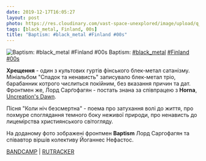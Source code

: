 ```yaml
---
date: 2019-12-17T16:05:27
layout: post
photo: https://res.cloudinary.com/vast-space-unexplored/image/upload/q_auto,dpr_auto,w_auto/photos/photo_819_17-12-2019_16-05-27.jpg
tags: [black_metal, Finland, 00s]
title: "Baptism: #black_metal #Finland #00s"
---
```

![Baptism: #black_metal #Finland #00s](https://res.cloudinary.com/vast-space-unexplored/image/upload/q_auto,dpr_auto,w_auto/photos/photo_819_17-12-2019_16-05-27.jpg)
Baptism: [#black_metal](/tags/#black_metal) [#Finland](/tags/#Finland) [#00s](/tags/#00s)

**Хрещення** - один з культових гуртів фінського блек-метал сатанізму. Мініальбом &quot;Спадок та ненависть&quot; записувало блек-метал тріо, барабанник котрого числиться покійним, без вказання причин та дат. Фронтмен же, Лорд Сарґофагян - постать знана за співпрацею з **Horna**, [Uncreation&#39;s Dawn](/2019-11-10-uncreations-dawn--black-metal-raw-black-metal-finland).

Пісня &quot;Коли ніч безсмертна&quot; - поема про затухання волі до життя, про похмуре споглядання темного боку неживої природи, про ненависть до лицемірства християнського світогляду.

На доданому фото зображені фронтмен **Baptism** Лорд Саргофагян та співавтор віршів колективу Йоганнес Нефастос.

 [BANDCAMP](https://baptismofficial.bandcamp.com/album/wisdom-hate-2003) \| [RUTRACKER](https://rutracker.org/forum/viewtopic.php?t=3829279)